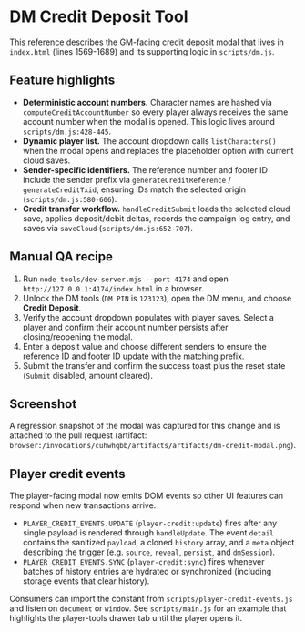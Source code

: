 # DM Credit Deposit Tool

This reference describes the GM-facing credit deposit modal that lives in `index.html`
(lines 1569-1689) and its supporting logic in `scripts/dm.js`.

## Feature highlights

- **Deterministic account numbers.** Character names are hashed via
  `computeCreditAccountNumber` so every player always receives the same account
  number when the modal is opened. This logic lives around `scripts/dm.js:428-445`.
- **Dynamic player list.** The account dropdown calls `listCharacters()` when the
  modal opens and replaces the placeholder option with current cloud saves.
- **Sender-specific identifiers.** The reference number and footer ID include the
  sender prefix via `generateCreditReference` / `generateCreditTxid`, ensuring IDs
  match the selected origin (`scripts/dm.js:580-606`).
- **Credit transfer workflow.** `handleCreditSubmit` loads the selected cloud save,
  applies deposit/debit deltas, records the campaign log entry, and saves via
  `saveCloud` (`scripts/dm.js:652-707`).

## Manual QA recipe

1. Run `node tools/dev-server.mjs --port 4174` and open `http://127.0.0.1:4174/index.html` in a browser.
2. Unlock the DM tools (`DM PIN` is `123123`), open the DM menu, and choose
   **Credit Deposit**.
3. Verify the account dropdown populates with player saves. Select a player and confirm
   their account number persists after closing/reopening the modal.
4. Enter a deposit value and choose different senders to ensure the reference ID and footer ID
   update with the matching prefix.
5. Submit the transfer and confirm the success toast plus the reset state (`Submit` disabled,
   amount cleared).

## Screenshot

A regression snapshot of the modal was captured for this change and is attached to the pull
request (artifact: `browser:/invocations/cuhwhqbb/artifacts/artifacts/dm-credit-modal.png`).

## Player credit events

The player-facing modal now emits DOM events so other UI features can respond when new
transactions arrive.

- `PLAYER_CREDIT_EVENTS.UPDATE` (`player-credit:update`) fires after any single payload is
  rendered through `handleUpdate`. The event `detail` contains the sanitized `payload`, a
  cloned `history` array, and a `meta` object describing the trigger (e.g. `source`, `reveal`,
  `persist`, and `dmSession`).
- `PLAYER_CREDIT_EVENTS.SYNC` (`player-credit:sync`) fires whenever batches of history entries
  are hydrated or synchronized (including storage events that clear history).

Consumers can import the constant from `scripts/player-credit-events.js` and listen on
`document` or `window`. See `scripts/main.js` for an example that highlights the
player-tools drawer tab until the player opens it.
